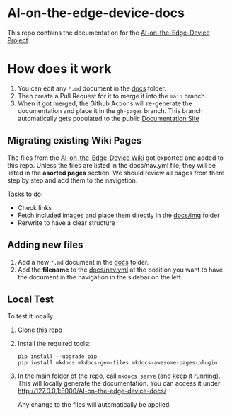 # AI-on-the-edge-device-docs
 
This repo contains the documentation for the [AI-on-the-Edge-Device Project](https://github.com/jomjol/AI-on-the-edge-device).

# How does it work
1. You can edit any `*.md` document in the [docs](docs) folder.
1. Then create a Pull Request for it to merge it into the `main` branch.
1. When it got merged, the Github Actions will re-generate the documentation and place it in the `gh-pages` branch. This branch automatically gets populated to the public [Documentation Site](https://jomjol.github.io/AI-on-the-edge-device-docs)

## Migrating existing Wiki Pages
The files from the [AI-on-the-Edge-Device Wiki](https://github.com/jomjol/AI-on-the-edge-device/wiki) got exported and added to this repo. Unless the files are listed in the docs/nav.yml file, they will be listed in the **asorted pages** section.
We should review all pages from there step by step and add them to the navigation.

Tasks to do:
 - Check links
 - Fetch included images and place them directly in the [docs/img](docs/img) folder
 - Rerwrite to have a clear structure


## Adding new files
1. Add a new `*.md` document in the [docs](docs) folder.
1. Add the **filename** to the [docs/nav.yml](docs/nav.yml) at the position you want to have the document in the navigation in the sidebar on the left.

## Local Test
To test it locally:
1. Clone this repo
1. Install the required tools:
    ```
    pip install --upgrade pip
    pip install mkdocs mkdocs-gen-files mkdocs-awesome-pages-plugin
    ```
1. In the main folder of the repo, call `mkdocs serve` (and keep it running).
  This will locally generate the documentation.
  You can access it under http://127.0.0.1:8000/AI-on-the-edge-device-docs/

    Any change to the files will automatically be applied.